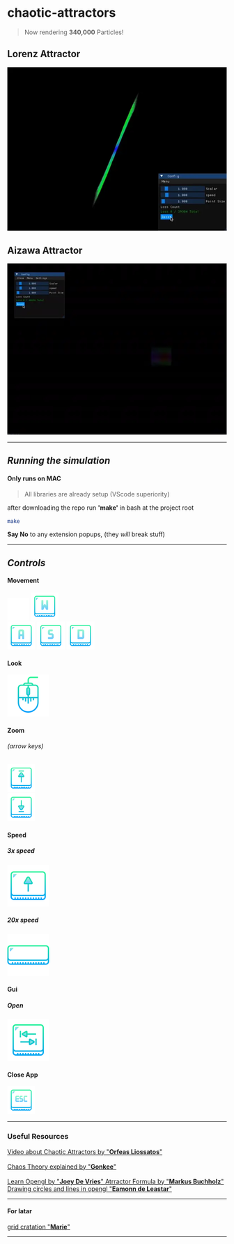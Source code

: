 # chaotic-attractors

> Now rendering **340,000** Particles!

## Lorenz Attractor

![Lorenz Attractor](./md/lorenz.webp)

## Aizawa Attractor

![Aizawa Attractor](./md/aizawa.webp)

---

## *Running the simulation*

#### **Only runs on MAC**

> All libraries are already setup (VScode superiority)

after downloading the repo run **'make'** in bash at the project root

``` bash
make
```

**Say No** to any extension popups, (they *will* break stuff) 

---

## *Controls*

#### Movement

<span>
    <span>
        <img src="./md/padding.png"/>
        <img src="./md/controles/w.png" alt="W key" />
    </span>
    <div>
        <img src="./md/controles/a.png" alt="A key" />
        <img src="./md/controles/s.png" alt="S key" />
        <img src="./md/controles/d.png" alt="D key" />
    </div>
<span>


#### Look

<img src="./md/controles/mouse.png" alt="use mouse">

<br/>


#### Zoom
###### (arrow keys)

<img src="./md/controles/arrowup.png" alt="use arrow up">
<br/>
<img src="./md/controles/arrowdown.png" alt="use arrow down">

<br/>


#### Speed

##### 3x speed

<img src="./md/controles/shift.png" alt="use shift">

##### 20x speed

<img src="./md/controles/space.png" alt="use space">

<br/>


#### Gui

##### Open

<img src="./md/controles/tab.png" alt="use tab">

<br/>


#### Close App

<img src="./md/controles/esc.png" alt="use esc">

---

### Useful Resources

<a href="https://www.youtube.com/watch?v=idpOunnpKTo" target="_blank">
    Video about Chaotic Attractors by "<b>Orfeas Liossatos</b>"
</a>

<br/>
<br/>

<a href="https://www.youtube.com/watch?v=uzJXeluCKMs" target="_blank">
    Chaos Theory explained by "<b>Gonkee</b>"
</a>

<br/>
<br/>

<a href="https://learnopengl.com/Introduction" target="_blank">
    Learn Opengl by "<b>Joey De Vries</b>"
</a>

<a href="https://markus-x-buchholz.medium.com/3d-chaotic-attractors-in-c-c8112ac147cc" target="_blank">
    Atrractor Formula by "<b>Markus Buchholz</b>"
</a>

<a href="https://edeleastar.github.io/opengl-programming/topic02/pdf/3.Points_Circles_and_Lines.pdf" target="_blank">
    Drawing circles and lines in opengl "<b>Eamonn de Leastar</b>"
</a>

---
#### For latar
<a href="https://asliceofrendering.com/scene%20helper/2020/01/05/InfiniteGrid/" target="_blank">
    grid cratation "<b>Marie</b>"
</a>

---